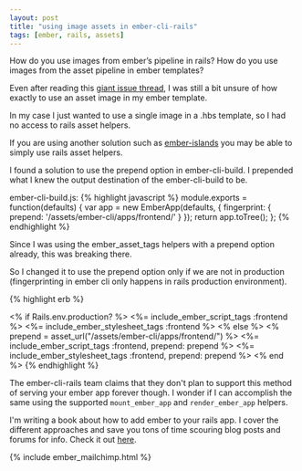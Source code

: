 ```yaml
---
layout: post
title: "using image assets in ember-cli-rails"
tags: [ember, rails, assets]
---
```


How do you use images from ember’s pipeline in rails?
How do you use images from the asset pipeline in ember templates?

Even after reading this [giant issue
thread](https://github.com/thoughtbot/ember-cli-rails/issues/30), I was still a bit unsure of how exactly to use an asset image in my ember template.

In my case I just wanted to use a single image in a .hbs template, so I had no access to rails asset helpers.

If you are using another solution such as
[ember-islands](https://github.com/mitchlloyd/ember-islands) you may be able to simply use rails asset helpers.

I found a solution to use the prepend option in ember-cli-build. I prepended what I knew the output destination of the ember-cli-build to be.

ember-cli-build.js:
{% highlight javascript %}
module.exports = function(defaults) {
  var app = new EmberApp(defaults, {
    fingerprint: {
      prepend: '/assets/ember-cli/apps/frontend/'
    }
  });
  return app.toTree();
};
{% endhighlight %}

Since I was using the ember_asset_tags helpers with a prepend option already, this was breaking there.

So I changed it to use the prepend option only if we are not in production (fingerprinting in ember cli only happens in rails production environment).

{% highlight erb %}
<!-- Your Ember app will be rendered here. -->
<div id="ember-application"></div>
<% if Rails.env.production? %>
  <%= include_ember_script_tags :frontend %>
  <%= include_ember_stylesheet_tags :frontend %>
<% else %>
  <% prepend = asset_url("/assets/ember-cli/apps/frontend/") %>
  <%= include_ember_script_tags :frontend, prepend: prepend %>
  <%= include_ember_stylesheet_tags :frontend, prepend: prepend %>
<% end %>
{% endhighlight %}

The ember-cli-rails team claims that they don't plan to support this method of
serving your ember app forever though. I wonder if I can accomplish the same
using the supported `mount_ember_app` and `render_ember_app` helpers.

I'm writing a book about how to add ember to your rails app. I cover the
different approaches and save you tons of time scouring blog posts and forums
for info. Check it out [here](/emberyourrails).

{% include ember_mailchimp.html %}
